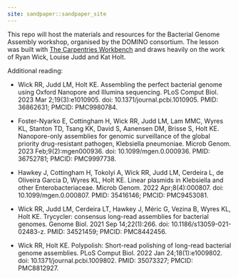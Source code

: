 ```yaml
---
site: sandpaper::sandpaper_site
---
```


This repo will host the materials and resources for the Bacterial Genome Assembly workshop, organised by the DOMINO consortium. The lesson was built with [The Carpentries Workbench][workbench] and draws heavily on the work of Ryan Wick, Louise Judd and Kat Holt.

Additional reading:

* Wick RR, Judd LM, Holt KE. Assembling the perfect bacterial genome using Oxford Nanopore and Illumina sequencing. PLoS Comput Biol. 2023 Mar 2;19(3):e1010905. doi: 10.1371/journal.pcbi.1010905. PMID: 36862631; PMCID: PMC9980784.

* Foster-Nyarko E, Cottingham H, Wick RR, Judd LM, Lam MMC, Wyres KL, Stanton TD, Tsang KK, David S, Aanensen DM, Brisse S, Holt KE. Nanopore-only assemblies for genomic surveillance of the global priority drug-resistant pathogen, Klebsiella pneumoniae. Microb Genom. 2023 Feb;9(2):mgen000936. doi: 10.1099/mgen.0.000936. PMID: 36752781; PMCID: PMC9997738.

* Hawkey J, Cottingham H, Tokolyi A, Wick RR, Judd LM, Cerdeira L, de Oliveira Garcia D, Wyres KL, Holt KE. Linear plasmids in Klebsiella and other Enterobacteriaceae. Microb Genom. 2022 Apr;8(4):000807. doi: 10.1099/mgen.0.000807. PMID: 35416146; PMCID: PMC9453081.

* Wick RR, Judd LM, Cerdeira LT, Hawkey J, Méric G, Vezina B, Wyres KL, Holt KE. Trycycler: consensus long-read assemblies for bacterial genomes. Genome Biol. 2021 Sep 14;22(1):266. doi: 10.1186/s13059-021-02483-z. PMID: 34521459; PMCID: PMC8442456.

* Wick RR, Holt KE. Polypolish: Short-read polishing of long-read bacterial genome assemblies. PLoS Comput Biol. 2022 Jan 24;18(1):e1009802. doi: 10.1371/journal.pcbi.1009802. PMID: 35073327; PMCID: PMC8812927.

[workbench]: https://carpentries.github.io/sandpaper-docs

